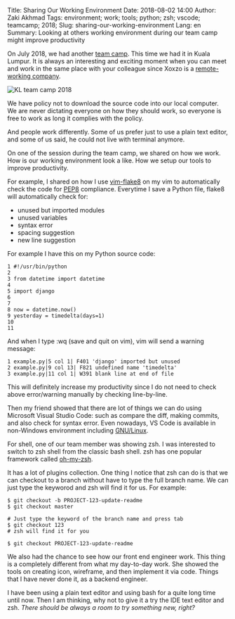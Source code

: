 Title: Sharing Our Working Environment
Date: 2018-08-02 14:00
Author: Zaki Akhmad
Tags: environment; work; tools; python; zsh; vscode; teamcamp; 2018;
Slug: sharing-our-working-environment
Lang: en
Summary: Looking at others working environment during our team camp might improve productivity

On July 2018, we had another [team camp](https://blog.xoxzo.com/tag/team-camp/).
This time we had it in Kuala Lumpur. It is always an interesting and exciting
moment when you can meet and work in the same place with your colleague since
Xoxzo is a
[remote-working company](https://blog.xoxzo.com/2016/04/22/the-communication-costs-of-remote-work/).

![KL team camp 2018](/images/kl-team-camp-2018.jpg)

We have policy not to download the source code into our local computer. We are
never dictating everyone on how they should work, so everyone is free to work as
long it complies with the policy.

And people work differently. Some of us prefer just to use a plain text editor, and
some of us said, he could not live with terminal anymore.

On one of the session during the team camp, we shared on how we work. How is our
working environment look a like. How we setup our tools to improve productivity.

For example, I shared on how I use [vim-flake8](https://github.com/nvie/vim-flake8)
on my vim to automatically check the code for [PEP8](https://www.python.org/dev/peps/pep-0008/)
compliance. Everytime I save a Python file, flake8 will automatically check for:

* unused but imported modules
* unused variables
* syntax error
* spacing suggestion
* new line suggestion

For example I have this on my Python source code:
```
1 #!/usr/bin/python
2
3 from datetime import datetime
4
5 import django
6
7
8 now = datetime.now()
9 yesterday = timedelta(days=1)
10
11
```

And when I type :wq (save and quit on vim), vim will send a warning message:
```
1 example.py|5 col 1| F401 'django' imported but unused
2 example.py|9 col 13| F821 undefined name 'timedelta'
3 example.py|11 col 1| W391 blank line at end of file
```

This will definitely increase my productivity since I do not need to check
above error/warning manually by checking line-by-line.

Then my friend showed that there are lot of things we can do using Microsoft
Visual Studio Code: such as compare the diff, making commits, and also check
for syntax error. Even nowadays, VS Code is available in non-Windows
environment including [GNU/Linux](https://code.visualstudio.com/docs/setup/linux).

For shell, one of our team member was showing zsh. I was interested to switch to
zsh shell from the classic bash shell. zsh has one popular framework called
[oh-my-zsh](https://github.com/robbyrussell/oh-my-zsh).

It has a lot of plugins collection. One thing I notice that zsh can
do is that we can checkout to a branch without have to type the full branch
name. We can just type the keyworod and zsh will find it for us. For example:

```
$ git checkout -b PROJECT-123-update-readme
$ git checkout master

# Just type the keyword of the branch name and press tab
$ git checkout 123
# zsh will find it for you

$ git checkout PROJECT-123-update-readme
```

We also had the chance to see how our front end engineer work. This thing is a
completely different from what my day-to-day work. She showed the tools on
creating icon, wireframe, and then implement it via code. Things that I have
never done it, as a backend engineer.

I have been using a plain text editor and using bash for a quite long time until
now. Then I am thinking, why not to give it a try the IDE text editor and zsh.
_There should be always a room to try something new, right?_
